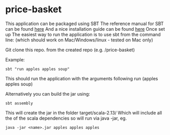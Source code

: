 # price-basket

This application can be packaged using SBT
The reference manual for SBT can be found [here](https://www.scala-sbt.org/1.x/docs/index.html)
And a nice installation guide can be found [here](https://docs.scala-lang.org/getting-started/sbt-track/getting-started-with-scala-and-sbt-on-the-command-line.html#installation)
Once set up
The easiest way to run the application is to use sbt from the command line:
(which should work on Mac/Windows/linux - tested on Mac only)

Git clone this repo.
from the created repo (e.g. /price-basket)

Example:
```
sbt "run apples apples soup"
```

This should run the application with the arguments following run (apples apples soup)

Alternatively you can build the jar using:
```
sbt assembly
```
This will create the jar in the folder target/scala-2.13/
Which will include all the of the scala dependencies so will run via java -jar, eg.
```
java -jar <name>.jar apples apples apples
```